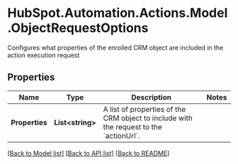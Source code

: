# HubSpot.Automation.Actions.Model.ObjectRequestOptions
Configures what properties of the enrolled CRM object are included in the action execution request

## Properties

Name | Type | Description | Notes
------------ | ------------- | ------------- | -------------
**Properties** | **List&lt;string&gt;** | A list of properties of the CRM object to include with the request to the &#x60;actionUrl&#x60;. | 

[[Back to Model list]](../README.md#documentation-for-models) [[Back to API list]](../README.md#documentation-for-api-endpoints) [[Back to README]](../README.md)

